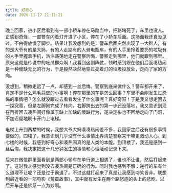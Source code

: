 ```yaml
---
title: 好奇心
date: 2020-11-17 21:11:21
---
```



晚上回家，进小区后看到有一部小轿车停在马路当中，把路堵死了，车里也没人。正感到奇怪，一部警车闪着灯开进了小区，停在了小轿车后面。这场面我还真没见过，不由得放慢了脚步。结果让我没想到的是，警车后面突然出现了一大群人，有的是大爷有的是大妈，有的人走路有的人骑电瓶车，有的人手里拎着要扔的垃圾有的人手里握着手机，浩浩荡荡地走在警察后面，警察走到哪里，他们就跟到哪里。原来这就是传说中的吃瓜群众啊！我看到这副阵仗，顿时感到跟在他们后面凑热闹是一种傻缺无比的行为，于是毅然决然地穿过亮着灯的垃圾投放处，走向了家的方向。

没想到，稍微走远了一点，却感到一丝后悔。警察到底来做什么？警车都开来了，肯定不是什么鸡毛蒜皮的小事啊！停在那里的车是怎么回事？车里不会刚发生过恐怖的事情吧？怎么就没跟过去看看发生了什么事呢？真好奇呀！于是我又想走回去一探究竟，但是左脚刚完成了转向，右脚跨出去的第一步还没落地，我又意识到现在再折回去凑热闹好像属于缺上加缺的傻缺行为，遂决定头也不回地走向了门洞，不加迟疑地刷卡开门上电梯。

电梯上升到两楼的时候，我想大爷大妈凑凑热闹差不多，我回家之后还有很多事情要做的。四楼了，我意识到几乎没有什么事情比弄清楚警察来干嘛更激动人心。到七楼的时候，我感到好奇心和凑热闹真的是人类的本能。到顶楼了，我还是感到一丝后悔。我决定把这十几分钟发生的事情和心理活动记录下来。

后来在微信群里面看到是两部小轿车在单行道上相遇了，谁也不让谁，然后打起来了。这时我才感觉到没去凑热闹是正确的行为。同时我也感到不解：逆行的车有什么道理不让呢？还是过于霸道了。不过这就打起来了真是让我感到啼笑皆非。联想到最近看的一部电影《荒蛮故事》，其中就有发生在两个路怒症的头上的悲剧。以后开车还是佛系一点为妙啊。

